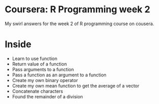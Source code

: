 # Coursera: R Programming week 2
My swirl answers for the week 2 of R programming course on cousera.

# Inside
  - Learn to use function
  - Return value of a function
  - Pass arguments to a function
  - Pass a function as an argument to a function
  - Create my own binary operator
  - Create my own mean function to get the average of a vector
  - Concatenate characters
  - Found the remainder of a division 
